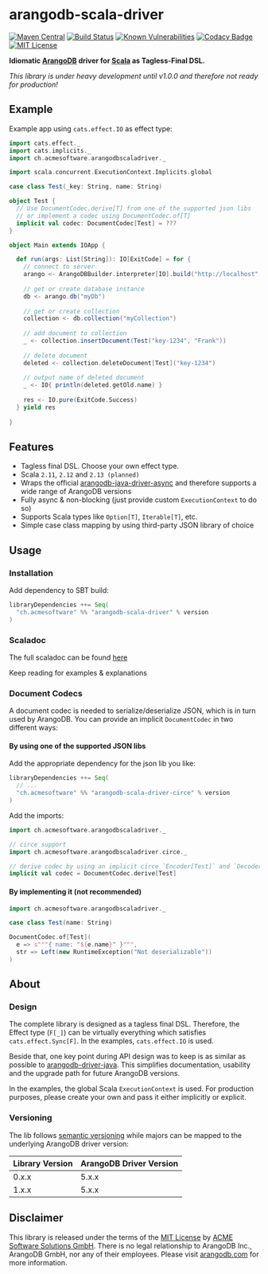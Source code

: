 arangodb-scala-driver
=====================

[![Maven Central](https://img.shields.io/maven-central/v/ch.acmesoftware/arangodb-scala-driver_2.12.svg)](https://search.maven.org/search?q=g:ch.acmesoftware%20a:arangodb-scala-driver*)
[![Build Status](https://travis-ci.org/acme-software/arangodb-scala-driver.svg?branch=master)](https://travis-ci.org/acme-software/arangodb-scala-driver) 
[![Known Vulnerabilities](https://snyk.io//test/github/acme-software/arangodb-scala-driver/badge.svg?targetFile=build.sbt)](https://snyk.io//test/github/acme-software/arangodb-scala-driver?targetFile=build.sbt) 
[![Codacy Badge](https://api.codacy.com/project/badge/Grade/8196588199ae4f1993bc92d82f4683a5)](https://www.codacy.com/app/frne/arangodb-scala-driver?utm_source=github.com&amp;utm_medium=referral&amp;utm_content=acme-software/arangodb-scala-driver&amp;utm_campaign=Badge_Grade) 
[![MIT License](https://img.shields.io/github/license/acme-software/arangodb-scala-driver.svg)](LICENSE.txt)

**Idiomatic [ArangoDB](https://www.arangodb.com) driver for [Scala](https://scala-lang.org) as Tagless-Final DSL.**

*This library is under heavy development until v1.0.0 and therefore not ready for production!*

Example
-------

Example app using `cats.effect.IO` as effect type:

```scala
import cats.effect._
import cats.implicits._
import ch.acmesoftware.arangodbscaladriver._

import scala.concurrent.ExecutionContext.Implicits.global

case class Test(_key: String, name: String)

object Test {
  // Use DocumentCodec.derive[T] from one of the supported json libs 
  // or implement a codec using DocumentCodec.of[T]
  implicit val codec: DocumentCodec[Test] = ???
}

object Main extends IOApp {

  def run(args: List[String]): IO[ExitCode] = for {
    // connect to server
    arango <- ArangoDBBuilder.interpreter[IO].build("http://localhost", 8529)
    
    // get or create database instance
    db <- arango.db("myDb")
    
    // get or create collection
    collection <- db.collection("myCollection")
    
    // add document to collection
    _ <- collection.insertDocument(Test("key-1234", "Frank"))
    
    // delete document
    deleted <- collection.deleteDocument[Test]("key-1234")
    
    // output name of deleted document
    _ <- IO{ println(deleted.getOld.name) }
    
    res <- IO.pure(ExitCode.Success)
  } yield res
  
}
```

Features
--------

* Tagless final DSL. Choose your own effect type.
* Scala `2.11`, `2.12` and `2.13 (planned)`
* Wraps the official [arangodb-java-driver-async](https://github.com/arangodb/arangodb-java-driver-async) and therefore 
supports a wide range of ArangoDB versions
* Fully async & non-blocking (just provide custom `ExecutionContext` to do so)
* Supports Scala types like `Option[T]`, `Iterable[T]`, etc.
* Simple case class mapping by using third-party JSON library of choice

Usage
-----

### Installation

Add dependency to SBT build:

```scala
libraryDependencies ++= Seq(
  "ch.acmesoftware" %% "arangodb-scala-driver" % version
)
```

### Scaladoc

The full scaladoc can be found [here](https://www.javadoc.io/doc/ch.acmesoftware/arangodb-scala-driver_2.12)

Keep reading for examples & explanations

### Document Codecs

A document codec is needed to serialize/deserialize JSON, which is in turn used by ArangoDB. You can provide an 
implicit `DocumentCodec` in two different ways:

#### By using one of the supported JSON libs

Add the appropriate dependency for the json lib you like:

```scala
libraryDependencies ++= Seq(
  // ...
  "ch.acmesoftware" %% "arangodb-scala-driver-circe" % version
)
```

Add the imports:

```scala
import ch.acmesoftware.arangodbscaladriver._

// circe support
import ch.acmesoftware.arangodbscaladriver.circe._

// derive codec by using an implicit circe `Encoder[Test]` and `Decoder[Test]`
implicit val codec = DocumentCodec.derive[Test]

```

#### By implementing it (not recommended)

```scala
import ch.acmesoftware.arangodbscaladriver._

case class Test(name: String)

DocumentCodec.of[Test](
  e => s"""{ name: "${e.name}" }""", 
  str => Left(new RuntimeException("Not deserializable"))
)
```

About
-----

### Design

The complete library is designed as a tagless final DSL. Therefore, the Effect type (`F[_]`) can be virtually everything
which satisfies `cats.effect.Sync[F]`. In the examples, `cats.effect.IO` is used.

Beside that, one key point during API design was to keep is as similar as possible to 
[arangodb-driver-java](https://github.com/arangodb/arangodb-java-driver). This simplifies documentation, usability and 
the upgrade path for future ArangoDB versions.

In the examples, the global Scala `ExecutionContext` is used. For production purposes, please create your own and pass 
it either implicitly or explicit.

### Versioning

The lib follows [semantic versioning](https://semver.org/) while majors can be mapped to the underlying ArangoDB driver 
version:

| Library Version | ArangoDB Driver Version |
|-----------------|-------------------------|
| 0.x.x           | 5.x.x                   |
| 1.x.x           | 5.x.x                   |


Disclaimer
----------

This library is released under the terms of the [MIT License](LICENSE.txt) by 
[ACME Software Solutions GmbH](https://www.acmesoftware.ch). There is no legal relationship to ArangoDB Inc., 
ArangoDB GmbH, nor any of their employees. Please visit [arangodb.com](https://www.arangodb.com) for more information.
